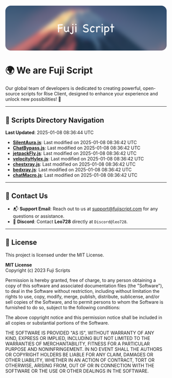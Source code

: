 ![Banner](.github/b.webp)

# 🌍 **We are Fuji Script**

Our global team of developers is dedicated to creating powerful, open-source scripts for Rise Client, designed to enhance your experience and unlock new possibilities! 🌟

---
<!-- SCRIPTS_NAVIGATION_START -->
## 📂 **Scripts Directory Navigation**

**Last Updated**: 2025-01-08 08:36:44 UTC

- **[SilentAura.js](scripts/SilentAura.js)**: Last modified on 2025-01-08 08:36:42 UTC
- **[ChatBypass.js](scripts/ChatBypass.js)**: Last modified on 2025-01-08 08:36:42 UTC
- **[jetpackFly.js](scripts/jetpackFly.js)**: Last modified on 2025-01-08 08:36:42 UTC
- **[velocityHylex.js](scripts/velocityHylex.js)**: Last modified on 2025-01-08 08:36:42 UTC
- **[chestxray.js](scripts/chestxray.js)**: Last modified on 2025-01-08 08:36:42 UTC
- **[bedxray.js](scripts/bedxray.js)**: Last modified on 2025-01-08 08:36:42 UTC
- **[chatMacro.js](scripts/chatMacro.js)**: Last modified on 2025-01-08 08:36:42 UTC

<!-- SCRIPTS_NAVIGATION_END -->

---

## 💬 **Contact Us**  
- 📬 **Support Email**: Reach out to us at [support@fujiscript.com](mailto:support@fujiscript.com) for any questions or assistance.  
- 💬 **Discord**: Contact **Leo728** directly at `Discord@leo728`.

---

## 📜 **License**

This project is licensed under the MIT License.  

**MIT License**  
Copyright (c) 2023 Fuji Scripts  

Permission is hereby granted, free of charge, to any person obtaining a copy of this software and associated documentation files (the "Software"), to deal in the Software without restriction, including without limitation the rights to use, copy, modify, merge, publish, distribute, sublicense, and/or sell copies of the Software, and to permit persons to whom the Software is furnished to do so, subject to the following conditions:  

The above copyright notice and this permission notice shall be included in all copies or substantial portions of the Software.  

THE SOFTWARE IS PROVIDED "AS IS", WITHOUT WARRANTY OF ANY KIND, EXPRESS OR IMPLIED, INCLUDING BUT NOT LIMITED TO THE WARRANTIES OF MERCHANTABILITY, FITNESS FOR A PARTICULAR PURPOSE AND NONINFRINGEMENT. IN NO EVENT SHALL THE AUTHORS OR COPYRIGHT HOLDERS BE LIABLE FOR ANY CLAIM, DAMAGES OR OTHER LIABILITY, WHETHER IN AN ACTION OF CONTRACT, TORT OR OTHERWISE, ARISING FROM, OUT OF OR IN CONNECTION WITH THE SOFTWARE OR THE USE OR OTHER DEALINGS IN THE SOFTWARE.  
